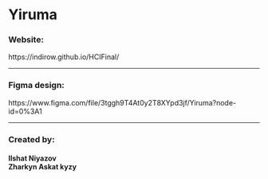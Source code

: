 # Yiruma

<h3>Website:</h3>
https://indirow.github.io/HCIFinal/

<hr>

<h3>Figma design:</h3>
https://www.figma.com/file/3tggh9T4At0y2T8XYpd3jf/Yiruma?node-id=0%3A1

<hr>

<h3>Created by:</h3>

<h4>Ilshat Niyazov<br>
Zharkyn Askat kyzy</h4>
